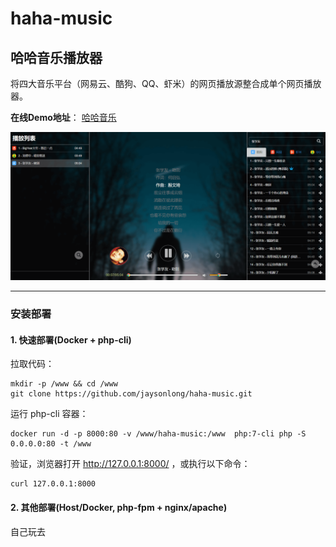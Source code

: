 # haha-music
## 哈哈音乐播放器

将四大音乐平台（网易云、酷狗、QQ、虾米）的网页播放源整合成单个网页播放器。

**在线Demo地址**： [哈哈音乐](http://jaysonl.top/haha/)

![cover.png](./resource/cover.png)



------

### 安装部署

#### 1. 快速部署(Docker + php-cli)

拉取代码：

```console
mkdir -p /www && cd /www
git clone https://github.com/jaysonlong/haha-music.git
```

运行 php-cli 容器：

```console
docker run -d -p 8000:80 -v /www/haha-music:/www  php:7-cli php -S 0.0.0.0:80 -t /www
```

验证，浏览器打开 http://127.0.0.1:8000/ ，或执行以下命令：

```console
curl 127.0.0.1:8000
```

#### 2. 其他部署(Host/Docker, php-fpm + nginx/apache)

自己玩去